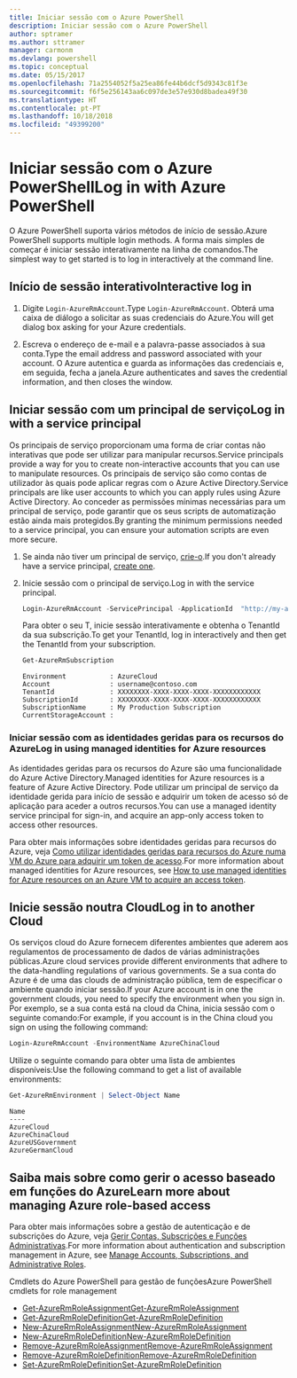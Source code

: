 ```yaml
---
title: Iniciar sessão com o Azure PowerShell
description: Iniciar sessão com o Azure PowerShell
author: sptramer
ms.author: sttramer
manager: carmonm
ms.devlang: powershell
ms.topic: conceptual
ms.date: 05/15/2017
ms.openlocfilehash: 71a2554052f5a25ea86fe44b6dcf5d9343c81f3e
ms.sourcegitcommit: f6f5e256143aa6c097de3e57e930d8badea49f30
ms.translationtype: HT
ms.contentlocale: pt-PT
ms.lasthandoff: 10/18/2018
ms.locfileid: "49399200"
---
```

# <a name="log-in-with-azure-powershell"></a><span data-ttu-id="4f5dd-103">Iniciar sessão com o Azure PowerShell</span><span class="sxs-lookup"><span data-stu-id="4f5dd-103">Log in with Azure PowerShell</span></span>

<span data-ttu-id="4f5dd-104">O Azure PowerShell suporta vários métodos de início de sessão.</span><span class="sxs-lookup"><span data-stu-id="4f5dd-104">Azure PowerShell supports multiple login methods.</span></span> <span data-ttu-id="4f5dd-105">A forma mais simples de começar é iniciar sessão interativamente na linha de comandos.</span><span class="sxs-lookup"><span data-stu-id="4f5dd-105">The simplest way to get started is to log in interactively at the command line.</span></span>

## <a name="interactive-log-in"></a><span data-ttu-id="4f5dd-106">Início de sessão interativo</span><span class="sxs-lookup"><span data-stu-id="4f5dd-106">Interactive log in</span></span>

1. <span data-ttu-id="4f5dd-107">Digite `Login-AzureRmAccount`.</span><span class="sxs-lookup"><span data-stu-id="4f5dd-107">Type `Login-AzureRmAccount`.</span></span> <span data-ttu-id="4f5dd-108">Obterá uma caixa de diálogo a solicitar as suas credenciais do Azure.</span><span class="sxs-lookup"><span data-stu-id="4f5dd-108">You will get dialog box asking for your Azure credentials.</span></span>

2. <span data-ttu-id="4f5dd-109">Escreva o endereço de e-mail e a palavra-passe associados à sua conta.</span><span class="sxs-lookup"><span data-stu-id="4f5dd-109">Type the email address and password associated with your account.</span></span> <span data-ttu-id="4f5dd-110">O Azure autentica e guarda as informações das credenciais e, em seguida, fecha a janela.</span><span class="sxs-lookup"><span data-stu-id="4f5dd-110">Azure authenticates and saves the credential information, and then closes the window.</span></span>

## <a name="log-in-with-a-service-principal"></a><span data-ttu-id="4f5dd-111">Iniciar sessão com um principal de serviço</span><span class="sxs-lookup"><span data-stu-id="4f5dd-111">Log in with a service principal</span></span>

<span data-ttu-id="4f5dd-112">Os principais de serviço proporcionam uma forma de criar contas não interativas que pode ser utilizar para manipular recursos.</span><span class="sxs-lookup"><span data-stu-id="4f5dd-112">Service principals provide a way for you to create non-interactive accounts that you can use to manipulate resources.</span></span> <span data-ttu-id="4f5dd-113">Os principais de serviço são como contas de utilizador às quais pode aplicar regras com o Azure Active Directory.</span><span class="sxs-lookup"><span data-stu-id="4f5dd-113">Service principals are like user accounts to which you can apply rules using Azure Active Directory.</span></span> <span data-ttu-id="4f5dd-114">Ao conceder as permissões mínimas necessárias para um principal de serviço, pode garantir que os seus scripts de automatização estão ainda mais protegidos.</span><span class="sxs-lookup"><span data-stu-id="4f5dd-114">By granting the minimum permissions needed to a service principal, you can ensure your automation scripts are even more secure.</span></span>

1. <span data-ttu-id="4f5dd-115">Se ainda não tiver um principal de serviço, [crie-o](create-azure-service-principal-azureps.md).</span><span class="sxs-lookup"><span data-stu-id="4f5dd-115">If you don't already have a service principal, [create one](create-azure-service-principal-azureps.md).</span></span>

2. <span data-ttu-id="4f5dd-116">Inicie sessão com o principal de serviço.</span><span class="sxs-lookup"><span data-stu-id="4f5dd-116">Log in with the service principal.</span></span>

    ```powershell
    Login-AzureRmAccount -ServicePrincipal -ApplicationId  "http://my-app" -Credential $pscredential -TenantId $tenantid
    ```

    <span data-ttu-id="4f5dd-117">Para obter o seu T, inicie sessão interativamente e obtenha o TenantId da sua subscrição.</span><span class="sxs-lookup"><span data-stu-id="4f5dd-117">To get your TenantId, log in interactively and then get the TenantId from your subscription.</span></span>

    ```powershell
    Get-AzureRmSubscription
    ```

    ```output
    Environment           : AzureCloud
    Account               : username@contoso.com
    TenantId              : XXXXXXXX-XXXX-XXXX-XXXX-XXXXXXXXXXXX
    SubscriptionId        : XXXXXXXX-XXXX-XXXX-XXXX-XXXXXXXXXXXX
    SubscriptionName      : My Production Subscription
    CurrentStorageAccount :
    ```

### <a name="log-in-using-managed-identities-for-azure-resources"></a><span data-ttu-id="4f5dd-118">Iniciar sessão com as identidades geridas para os recursos do Azure</span><span class="sxs-lookup"><span data-stu-id="4f5dd-118">Log in using managed identities for Azure resources</span></span>

<span data-ttu-id="4f5dd-119">As identidades geridas para os recursos do Azure são uma funcionalidade do Azure Active Directory.</span><span class="sxs-lookup"><span data-stu-id="4f5dd-119">Managed identities for Azure resources is a feature of Azure Active Directory.</span></span> <span data-ttu-id="4f5dd-120">Pode utilizar um principal de serviço da identidade gerida para início de sessão e adquirir um token de acesso só de aplicação para aceder a outros recursos.</span><span class="sxs-lookup"><span data-stu-id="4f5dd-120">You can use a managed identity service principal for sign-in, and acquire an app-only access token to access other resources.</span></span>

<span data-ttu-id="4f5dd-121">Para obter mais informações sobre identidades geridas para recursos do Azure, veja [Como utilizar identidades geridas para recursos do Azure numa VM do Azure para adquirir um token de acesso](/azure/active-directory/managed-identities-azure-resources/how-to-use-vm-token).</span><span class="sxs-lookup"><span data-stu-id="4f5dd-121">For more information about managed identities for Azure resources, see [How to use managed identities for Azure resources on an Azure VM to acquire an access token](/azure/active-directory/managed-identities-azure-resources/how-to-use-vm-token).</span></span>

## <a name="log-in-to-another-cloud"></a><span data-ttu-id="4f5dd-122">Inicie sessão noutra Cloud</span><span class="sxs-lookup"><span data-stu-id="4f5dd-122">Log in to another Cloud</span></span>

<span data-ttu-id="4f5dd-123">Os serviços cloud do Azure fornecem diferentes ambientes que aderem aos regulamentos de processamento de dados de várias administrações públicas.</span><span class="sxs-lookup"><span data-stu-id="4f5dd-123">Azure cloud services provide different environments that adhere to the data-handling regulations of various governments.</span></span> <span data-ttu-id="4f5dd-124">Se a sua conta do Azure é de uma das clouds de administração pública, tem de especificar o ambiente quando iniciar sessão.</span><span class="sxs-lookup"><span data-stu-id="4f5dd-124">If your Azure account is in one the government clouds, you need to specify the environment when you sign in.</span></span> <span data-ttu-id="4f5dd-125">Por exemplo, se a sua conta está na cloud da China, inicia sessão com o seguinte comando:</span><span class="sxs-lookup"><span data-stu-id="4f5dd-125">For example, if you account is in the China cloud you sign on using the following command:</span></span>

```powershell
Login-AzureRmAccount -EnvironmentName AzureChinaCloud
```

<span data-ttu-id="4f5dd-126">Utilize o seguinte comando para obter uma lista de ambientes disponíveis:</span><span class="sxs-lookup"><span data-stu-id="4f5dd-126">Use the following command to get a list of available environments:</span></span>

```powershell
Get-AzureRmEnvironment | Select-Object Name
```

```output
Name
----
AzureCloud
AzureChinaCloud
AzureUSGovernment
AzureGermanCloud
```

## <a name="learn-more-about-managing-azure-role-based-access"></a><span data-ttu-id="4f5dd-127">Saiba mais sobre como gerir o acesso baseado em funções do Azure</span><span class="sxs-lookup"><span data-stu-id="4f5dd-127">Learn more about managing Azure role-based access</span></span>

<span data-ttu-id="4f5dd-128">Para obter mais informações sobre a gestão de autenticação e de subscrições do Azure, veja [Gerir Contas, Subscrições e Funções Administrativas](/azure/active-directory/role-based-access-control-configure).</span><span class="sxs-lookup"><span data-stu-id="4f5dd-128">For more information about authentication and subscription management in Azure, see [Manage Accounts, Subscriptions, and Administrative Roles](/azure/active-directory/role-based-access-control-configure).</span></span>

<span data-ttu-id="4f5dd-129">Cmdlets do Azure PowerShell para gestão de funções</span><span class="sxs-lookup"><span data-stu-id="4f5dd-129">Azure PowerShell cmdlets for role management</span></span>

* [<span data-ttu-id="4f5dd-130">Get-AzureRmRoleAssignment</span><span class="sxs-lookup"><span data-stu-id="4f5dd-130">Get-AzureRmRoleAssignment</span></span>](/powershell/module/AzureRM.Resources/Get-AzureRmRoleAssignment)
* [<span data-ttu-id="4f5dd-131">Get-AzureRmRoleDefinition</span><span class="sxs-lookup"><span data-stu-id="4f5dd-131">Get-AzureRmRoleDefinition</span></span>](/powershell/module/AzureRM.Resources/Get-AzureRmRoleDefinition)
* [<span data-ttu-id="4f5dd-132">New-AzureRmRoleAssignment</span><span class="sxs-lookup"><span data-stu-id="4f5dd-132">New-AzureRmRoleAssignment</span></span>](/powershell/module/AzureRM.Resources/New-AzureRmRoleAssignment)
* [<span data-ttu-id="4f5dd-133">New-AzureRmRoleDefinition</span><span class="sxs-lookup"><span data-stu-id="4f5dd-133">New-AzureRmRoleDefinition</span></span>](/powershell/module/AzureRM.Resources/New-AzureRmRoleDefinition)
* [<span data-ttu-id="4f5dd-134">Remove-AzureRmRoleAssignment</span><span class="sxs-lookup"><span data-stu-id="4f5dd-134">Remove-AzureRmRoleAssignment</span></span>](/powershell/module/AzureRM.Resources/Remove-AzureRmRoleAssignment)
* [<span data-ttu-id="4f5dd-135">Remove-AzureRmRoleDefinition</span><span class="sxs-lookup"><span data-stu-id="4f5dd-135">Remove-AzureRmRoleDefinition</span></span>](/powershell/module/AzureRM.Resources/Remove-AzureRmRoleDefinition)
* [<span data-ttu-id="4f5dd-136">Set-AzureRmRoleDefinition</span><span class="sxs-lookup"><span data-stu-id="4f5dd-136">Set-AzureRmRoleDefinition</span></span>](/powershell/moduel/AzureRM.Resources/Set-AzureRmRoleDefinition)
